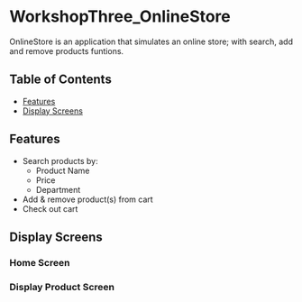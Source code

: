 # WorkshopThree_OnlineStore

OnlineStore is an application that simulates an online store; with search, add and remove products funtions. 
## Table of Contents

- [Features](#features)
- [Display Screens](#displayScreens)

## Features
- Search products by:
  - Product Name
  - Price
  - Department
- Add & remove product(s) from cart
- Check out cart

## Display Screens
### Home Screen

### Display Product Screen
